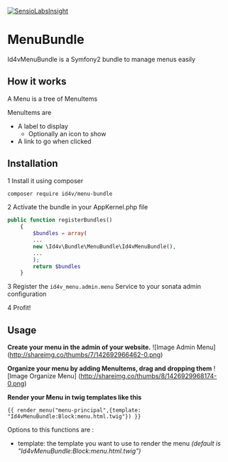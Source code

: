 [![SensioLabsInsight](https://insight.sensiolabs.com/projects/d95d8fb7-d620-4c20-a46c-5bb89cdb2a01/small.png)](https://insight.sensiolabs.com/projects/d95d8fb7-d620-4c20-a46c-5bb89cdb2a01)

# MenuBundle
Id4vMenuBundle is a Symfony2 bundle to manage menus easily

## How it works
A Menu is a tree of MenuItems

MenuItems are 
* A label to display
  * Optionally an icon to show
* A link to go when clicked

## Installation
1 Install it using composer
```bash
composer require id4v/menu-bundle
```

2 Activate the bundle in your AppKernel.php file

```php
public function registerBundles()
    {
        $bundles = array(
        ...
        new \Id4v\Bundle\MenuBundle\Id4vMenuBundle(),
        ...
        );
        return $bundles
    }
```
3 Register the ```id4v_menu.admin.menu``` Service to your sonata admin configuration

4 Profit!

## Usage
**Create your menu in the admin of your website.**
![Image Admin Menu]
(http://shareimg.co/thumbs/7/142692966462-0.png)

**Organize your menu by adding MenuItems, drag and dropping them**
![Image Organize Menu]
(http://shareimg.co/thumbs/8/1426929968174-0.png)

**Render your Menu in twig templates like this**
```twig
{{ render_menu("menu-principal",{template: "Id4vMenuBundle:Block:menu.html.twig"}) }}
```
Options to this functions are :
* template:  the template you want to use to render the menu *(default is "Id4vMenuBundle:Block:menu.html.twig")*




